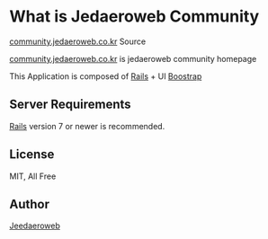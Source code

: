 # What is Jedaeroweb Community

[community.jedaeroweb.co.kr](https://www.sleepinglion.pe.kr) Source

[community.jedaeroweb.co.kr](https://www.sleepinglion.pe.kr) is jedaeroweb community homepage

This Application is composed of [Rails](http://rubyonrails.org/) + UI [Boostrap](http://getbootstrap.com)

## Server Requirements

[Rails](http://rubyonrails.org/) version 7 or newer is recommended.

## License

MIT, All Free

## Author

[Jeedaeroweb](https://www.jedaeroweb.co.kr)
